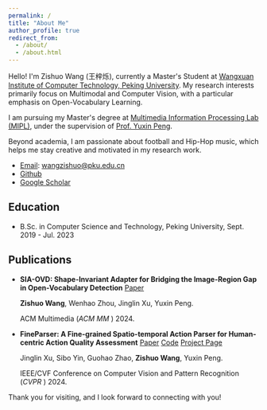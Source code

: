 ```yaml
---
permalink: /
title: "About Me"
author_profile: true
redirect_from: 
  - /about/
  - /about.html
---
```


Hello! I'm Zishuo Wang (王梓烁), currently a Master's Student at [Wangxuan Institute of Computer Technology, Peking University](https://www.icst.pku.edu.cn). My research interests primarily focus on Multimodal and Computer Vision, with a particular emphasis on Open-Vocabulary Learning. 

I am pursuing my Master's degree at [Multimedia Information Processing Lab (MIPL)](http://39.108.48.32/mipl/home), under the supervision of [Prof. Yuxin Peng](http://39.108.48.32/mipl/pengyuxin).

Beyond academia, I am passionate about football and Hip-Hop music, which helps me stay creative and motivated in my research work.

- [Email](wangzishuo@pku.edu.cn): wangzishuo@pku.edu.cn
- [Github](https://github.com/wangzishuo029)
- [Google Scholar](https://scholar.google.com/citations?hl=zh-CN&user=SKVi1LcAAAAJ)

## Education

- B.Sc. in Computer Science and Technology, Peking University, Sept. 2019 - Jul. 2023

## Publications

- **SIA-OVD: Shape-Invariant Adapter for Bridging the Image-Region Gap in Open-Vocabulary Detection** [Paper](https://openreview.net/forum?id=TqRqTw3itr)

  **Zishuo Wang**, Wenhao Zhou, Jinglin Xu, Yuxin Peng.

  ACM Multimedia (*ACM MM* ) 2024.

- **FineParser: A Fine-grained Spatio-temporal Action Parser for Human-centric Action Quality Assessment** [Paper](https://openaccess.thecvf.com/content/CVPR2024/html/Xu_FineParser_A_Fine-grained_Spatio-temporal_Action_Parser_for_Human-centric_Action_Quality_CVPR_2024_paper.html) [Code](https://github.com/PKU-ICST-MIPL/FineParser_CVPR2024) [Project Page](https://pku-icst-mipl.github.io/FineParser_ProjectPage/)

  Jinglin Xu, Sibo Yin, Guohao Zhao, **Zishuo Wang**, Yuxin Peng.

  IEEE/CVF Conference on Computer Vision and Pattern Recognition (*CVPR* ) 2024.

Thank you for visiting, and I look forward to connecting with you!

